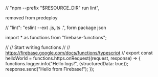  // "npm --prefix \"$RESOURCE_DIR\" run lint",


 removed from predeploy


 // "lint": "eslint --ext .js,.ts .", form package json



 import * as functions from "firebase-functions";

// // Start writing functions
// // https://firebase.google.com/docs/functions/typescript
//
export const helloWorld = functions.https.onRequest((request, response) => {
  functions.logger.info("Hello logs!", {structuredData: true});
  response.send("Hello from Firebase!");
});
